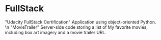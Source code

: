 # FullStack
"Udacity FullStack Certification" Application using object-oriented Python. \n
"MovieTrailer" Server-side code storing a list of My favorite movies, including box art imagery and a movie trailer URL.
